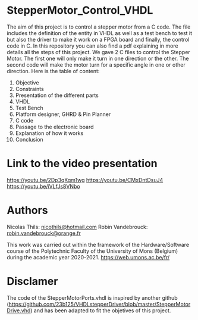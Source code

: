 # StepperMotor_Control_VHDL
The aim of this project is to control a stepper motor from a C code. The file includes the definition of the entity in VHDL as well as a test bench to test it but also the driver to make it work on a FPGA board and finally, the control code in C. In this repository you can also find a pdf explaining in more details all the steps of this project. We gave 2 C files to control the Stepper Motor. The first one will only make it turn in one direction or the other. The second code will make the motor turn for a specific angle in one or other direction. Here is the table of content:

1) Objective
2) Constraints
3) Presentation of the different parts
4) VHDL
5) Test Bench
6) Platform designer, GHRD & Pin Planner
7) C code
8) Passage to the electronic board
9) Explanation of how it works
10) Conclusion


# Link to the video presentation
https://youtu.be/2Dp3qKqm1wg
https://youtu.be/CMxDntDsuJ4
https://youtu.be/iVLfJs8VNbo


# Authors
Nicolas Thils: nicothils@hotmail.com
Robin Vandebrouck: robin.vandebrouck@orange.fr

This work was carried out within the framework of the Hardware/Software course of the Polytechnic Faculty of the University of Mons (Belgium) during the academic year 2020-2021.
https://web.umons.ac.be/fr/


# Disclamer
The code of the StepperMotorPorts.vhdl is inspired by another github (https://github.com/23b125/VHDLstepperDriver/blob/master/StepperMotorDrive.vhd) and has been adapted to fit the objetives of this project.
